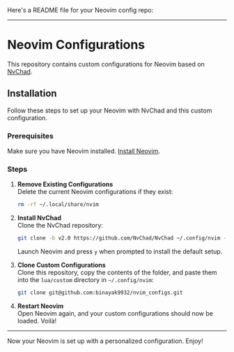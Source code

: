 Here's a README file for your Neovim config repo:

---

# Neovim Configurations

This repository contains custom configurations for Neovim based on [NvChad](https://github.com/NvChad/NvChad).

## Installation

Follow these steps to set up your Neovim with NvChad and this custom configuration.

### Prerequisites

Make sure you have Neovim installed. [Install Neovim](https://github.com/neovim/neovim/wiki/Installing-Neovim).

### Steps

1. **Remove Existing Configurations**  
   Delete the current Neovim configurations if they exist:
   ```bash
   rm -rf ~/.local/share/nvim
   ```

2. **Install NvChad**  
   Clone the NvChad repository:
   ```bash
   git clone -b v2.0 https://github.com/NvChad/NvChad ~/.config/nvim --depth 1
   ```
   Launch Neovim and press `y` when prompted to install the default setup.

3. **Clone Custom Configurations**  
   Clone this repository, copy the contents of the folder, and paste them into the `lua/custom` directory in `~/.config/nvim`:
   ```bash
   git clone git@github.com:binayak9932/nvim_configs.git
   ```

4. **Restart Neovim**  
   Open Neovim again, and your custom configurations should now be loaded. Voilà!

---

Now your Neovim is set up with a personalized configuration. Enjoy!
